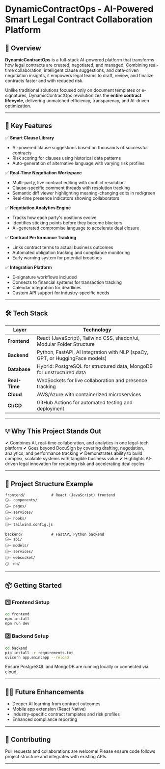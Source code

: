 # DynamicContractOps - AI-Powered Smart Legal Contract Collaboration Platform

## 🚀 Overview

**DynamicContractOps** is a full-stack AI-powered platform that transforms how legal contracts are created, negotiated, and managed. Combining real-time collaboration, intelligent clause suggestions, and data-driven negotiation insights, it empowers legal teams to draft, review, and finalize contracts faster and with reduced risk.

Unlike traditional solutions focused only on document templates or e-signatures, DynamicContractOps revolutionizes the **entire contract lifecycle**, delivering unmatched efficiency, transparency, and AI-driven optimization.

---

## 🎯 Key Features

✅ **Smart Clause Library**

* AI-powered clause suggestions based on thousands of successful contracts
* Risk scoring for clauses using historical data patterns
* Auto-generation of alternative language with varying risk profiles

✅ **Real-Time Negotiation Workspace**

* Multi-party, live contract editing with conflict resolution
* Clause-specific comment threads with resolution tracking
* Semantic diff viewer highlighting meaning-changing edits in red/green
* Real-time presence indicators showing collaborators

✅ **Negotiation Analytics Engine**

* Tracks how each party's positions evolve
* Identifies sticking points before they become blockers
* AI-generated compromise language to accelerate deal closure

✅ **Contract Performance Tracking**

* Links contract terms to actual business outcomes
* Automated obligation tracking and compliance monitoring
* Early warning system for potential breaches

✅ **Integration Platform**

* E-signature workflows included
* Connects to financial systems for transaction tracking
* Calendar integration for deadlines
* Custom API support for industry-specific needs

---

## 🛠️ Tech Stack

| Layer          | Technology                                                                             |
| -------------- | -------------------------------------------------------------------------------------- |
| **Frontend**   | React (JavaScript), Tailwind CSS, shadcn/ui, Modular Folder Structure                  |
| **Backend**    | Python, FastAPI, AI Integration with NLP (spaCy, GPT, or HuggingFace models)           |
| **Database**   | Hybrid: PostgreSQL for structured data, MongoDB for unstructured data                  |
| **Real-Time**  | WebSockets for live collaboration and presence tracking                                |
| **Cloud**      | AWS/Azure with containerized microservices                                             |
| **CI/CD**      | GitHub Actions for automated testing and deployment                                    |

---

## 💡 Why This Project Stands Out

✔ Combines AI, real-time collaboration, and analytics in one legal-tech platform
✔ Goes beyond DocuSign by covering drafting, negotiation, analytics, and performance tracking
✔ Demonstrates ability to build complex, scalable systems with tangible business value
✔ Highlights AI-driven legal innovation for reducing risk and accelerating deal cycles

---

## 📆 Project Structure Example

```plaintext
frontend/            # React (JavaScript) frontend
🕠— components/
🕠— pages/
🕠— services/
🕠— hooks/
🕠— tailwind.config.js

backend/             # FastAPI Python backend
🕠— api/
🕠— models/
🕠— services/
🕠— websocket/
🕠— db/
```

---

## 📦 Getting Started

### 1️⃣ **Frontend Setup**

```bash
cd frontend
npm install
npm run dev
```

### 2️⃣ **Backend Setup**

```bash
cd backend
pip install -r requirements.txt
uvicorn app.main:app --reload
```

Ensure PostgreSQL and MongoDB are running locally or connected via cloud.

---

## 🧑‍🧬 Future Enhancements

* Deeper AI learning from contract outcomes
* Mobile app extension (React Native)
* Industry-specific contract templates and risk profiles
* Enhanced compliance reporting

---

## 🤝 Contributing

Pull requests and collaborations are welcome! Please ensure code follows project structure and integrates with existing APIs.

---
